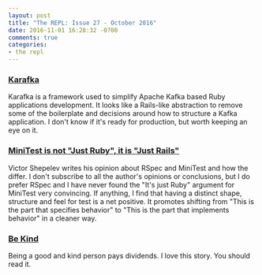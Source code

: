 ```yaml
---
layout: post
title: "The REPL: Issue 27 - October 2016"
date: 2016-11-01 16:28:32 -0700
comments: true
categories:
- the repl
---
```


### [Karafka][karakfa]

Karafka is a framework used to simplify Apache Kafka based Ruby applications development. It looks like a Rails-like abstraction to remove some of the boilerplate and decisions around how to structure a Kafka application. I don't know if it's ready for production, but worth keeping an eye on it.

### [MiniTest is not "Just Ruby", it is "Just Rails"][minitest]

Victor Shepelev writes his opinion about RSpec and MiniTest and how the differ. I don't subscribe to all the author's opinions or conclusions, but I do prefer RSpec and I have never found the "It's just Ruby" argument for MiniTest very convincing. If anything, I find that having a distinct shape, structure and feel for test is a net positive. It promotes shifting from "This is the part that specifies behavior" to "This is the part that implements behavior" in a cleaner way.

### [Be Kind][kind]

Being a good and kind person pays dividends. I love this story. You should read it.

[karakfa]: http://mensfeld.pl/2016/09/karafka-ruby-kafka-framework-0-5-0-release-details
[minitest]: http://zverok.github.io/blog/2016-10-09-minitest.html?utm_source=rubyweekly&utm_medium=email
[kind]: https://briangilham.com/blog/2016/10/10/be-kind
